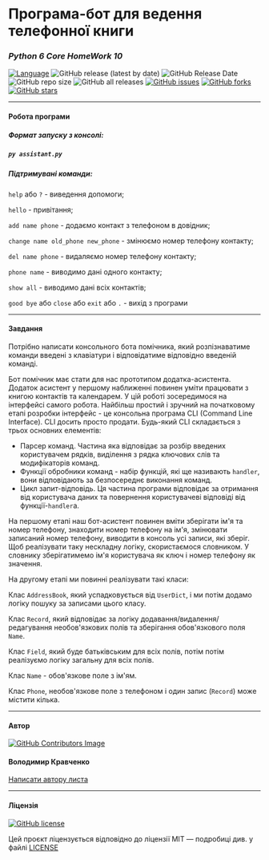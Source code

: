 # Програма-бот для ведення телефонної книги

### *Python 6 Core HomeWork 10*

[![Language](https://img.shields.io/badge/language-python-blue)](https://www.python.org)
![GitHub release (latest by date)](https://img.shields.io/github/v/release/VlodyaKr/Python-6-Core-HomeWork-10?style=plastic)
![GitHub Release Date](https://img.shields.io/github/release-date/VlodyaKr/Python-6-Core-HomeWork-10?color=blue&style=plastic)
![GitHub repo size](https://img.shields.io/github/repo-size/VlodyaKr/Python-6-Core-HomeWork-10?style=plastic)
![GitHub all releases](https://img.shields.io/github/downloads/VlodyaKr/Python-6-Core-HomeWork-10/total?color=cyan&style=plastic)
[![GitHub issues](https://img.shields.io/github/issues/VlodyaKr/Python-6-Core-HomeWork-10?style=plastic)](https://github.com/VlodyaKr/Python-6-Core-HomeWork-10/issues)
[![GitHub forks](https://img.shields.io/github/forks/VlodyaKr/Python-6-Core-HomeWork-10?style=plastic)](https://github.com/VlodyaKr/Python-6-Core-HomeWork-10/network)
[![GitHub stars](https://img.shields.io/github/stars/VlodyaKr/Python-6-Core-HomeWork-10?style=plastic)](https://github.com/VlodyaKr/Python-6-Core-HomeWork-10/stargazers)
___
#### Робота програми

##### Формат запуску з консолі:
##### ***`py assistant.py`***

##### Підтримувані команди:

`help` або `?` - виведення допомоги;

`hello` - привітання;

`add name phone` - додаємо контакт з телефоном в довідник;

`change name old_phone new_phone` - змінюємо номер телефону контакту;

`del name phone` - видаляємо номер телефону контакту;

`phone name` - виводимо дані одного контакту;

`show all` - виводимо дані всіх контактів;

`good bye` або `close` або `exit` або `.` - вихід з програми

___
#### Завдання
Потрібно написати консольного бота помічника, який розпізнаватиме команди введені з клавіатури і відповідатиме відповідно введеній команді.

Бот помічник має стати для нас прототипом додатка-асистента. Додаток асистент у першому наближенні повинен уміти працювати з книгою контактів та календарем. У цій роботі зосередимося на інтерфейсі самого робота. Найбільш простий і зручний на початковому етапі розробки інтерфейс - це консольна програма CLI (Command Line Interface). CLI досить просто продати. Будь-який CLI складається з трьох основних елементів:
- Парсер команд. Частина яка відповідає за розбір введених користувачем рядків, виділення з рядка ключових слів та модифікаторів команд.
- Функції обробники команд - набір функцій, які ще називають `handler`, вони відповідають за безпосереднє виконання команд.
- Цикл запит-відповідь. Ця частина програми відповідає за отримання від користувача даних та повернення користувачеві відповіді від функції-`handler`а.

На першому етапі наш бот-асистент повинен вміти зберігати ім'я та номер телефону, знаходити номер телефону на ім'я, змінювати записаний номер телефону, виводити в консоль усі записи, які зберіг. Щоб реалізувати таку нескладну логіку, скористаємося словником. У словнику зберігатимемо ім'я користувача як ключ і номер телефону як значення.

На другому етапі ми повинні реалізувати такі класи:

Клас `AddressBook`, який успадковується від `UserDict`, і ми потім додамо логіку пошуку за записами цього класу.

Клас `Record`, який відповідає за логіку додавання/видалення/редагування необов'язкових полів та зберігання обов'язкового поля `Name`.

Клас `Field`, який буде батьківським для всіх полів, потім потім реалізуємо логіку загальну для всіх полів.

Клас `Name` - обов'язкове поле з ім'ям.

Клас `Phone`, необов'язкове поле з телефоном і один запис (`Record`) може містити кілька.
___
#### Автор
[![GitHub Contributors Image](https://contrib.rocks/image?repo=VlodyaKr/Python-6-Core-HomeWork-10)](https://github.com/VlodyaKr)

#### Володимир Кравченко
[Написати автору листа](mailto:vlodya@gmail.com?subject=Python-6-Core-HomeWork-10)
___
#### Ліцензія
[![GitHub license](https://img.shields.io/github/license/VlodyaKr/Python-6-Core-HomeWork-10?style=plastic)](https://github.com/VlodyaKr/Python-6-Core-HomeWork-10/blob/main/LICENSE)

Цей проєкт ліцензується відповідно до ліцензії MIT — подробиці див. у файлі [LICENSE](https://github.com/VlodyaKr/Python-6-Core-HomeWork-10/blob/main/LICENSE)
